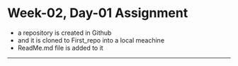 # Week-02, Day-01 Assignment
- a repository is created in Github
- and it is cloned to First_repo into a local meachine
- ReadMe.md file is added to it
---------------------------------------------

